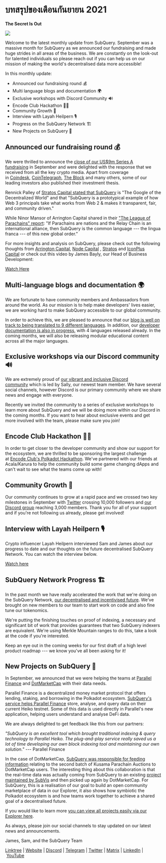 # บทสรุปของเดือนกันยายน 2021

**The Secret Is Out**

![](https://miro.medium.com/max/700/1*nU7PnYFMR6MMBfccYE_Ujg.png)

Welcome to the latest monthly update from SubQuery. September was a massive month for SubQuery as we announced our fundraising and made huge strides in all areas of the business. We are constantly on the look-out for talented individuals so please reach out if you can help us on our mission of making the world's decentralised data more accessible!

In this monthly update:

- Announced our fundraising round 💰
- Multi language blogs and documentation 🌍
- Exclusive workshops with Discord Community 🔊
- Encode Club Hackathon 👩‍🎓
- Community Growth 🚀
- Interview with Layah Heilpern 🎙
- Progress on the SubQuery Network 🏗
- New Projects on SubQuery 🤝

## Announced our fundraising round 💰

We were thrilled to announce the [close of our US$9m Series A fundraising](https://subquery.medium.com/series-a-1abed6c1c2af) in September and were delighted with the response that we received from all the key crypto media. Apart from coverage in [Coindesk](https://www.coindesk.com/business/2021/09/08/subquery-gets-9m-in-series-a-to-improve-access-to-blockchain-data-on-polkadot/), [CoinTelegraph](https://cointelegraph.com/news/subquery-raises-9m-for-polkadot-data-protocol), [The Block](https://www.theblockcrypto.com/post/116915/subquery-indexing-protocol-polkadot-funding-saft) and many others, some of our leading investors also published their investment thesis.

Rennick Palley of [Stratos Capital stated that SubQuery](https://medium.com/stratos-technologies/the-google-of-the-decentralized-world-our-investment-in-subquery-e6e7d949b00a) is "The Google of the Decentralized World" and that "SubQuery is a prototypical example of how Web 3 principals take what works from Web 2 & makes it transparent, fair, and community driven."

While Ninor Mansor of Arrington Capital shared in their ["The League of Parachains" report](https://arringtonxrpcapital.com/2021/09/17/the-league-of-parachains-polkadot/): "If Parachains are nations and the Relay Chain is an international alliance, then SubQuery is the common language --- the lingua franca --- of this new global order."

For more insights and analysis on SubQuery, please check out the following thoughts from [Arrington Capital](https://arringtonxrpcapital.com/2021/09/08/building-the-multi-chain-world-announcing-our-investment-into-subquery/), [Node Capital](https://www.node.capital/blog-posts/a-subquery-to-supercharge-your-insights) , [Stratos](https://medium.com/stratos-technologies/the-google-of-the-decentralized-world-our-investment-in-subquery-e6e7d949b00a) and [IconPlus Capital](https://medium.com/@iconpluscapital/understanding-the-aggregation-of-data-in-subquery-network-investment-thesis-90fe8f6b7abe) or check out this video by James Bayly, our Head of Business Development:

[Watch Here](https://youtu.be/NRn3E-ERIds)

## Multi-language blogs and documentation 🌍

We are fortunate to have community members and Ambassadors from around the world. As our mission is to help make developers' lives easier, we are working hard to make SubQuery accessible to our global community.

In order to achieve this, we are pleased to announce that our [blog is well on track to being translated to 9 different languages](https://blog.subquery.network/). In addition, our [developer documentation is also in progress](https://doc.subquery.network/), with 4 languages released already. In the coming months, we will also be releasing modular educational content across all the major languages.

## Exclusive workshops via our Discord community 🔊

We are extremely proud of [our vibrant and inclusive Discord community](https://discord.com/invite/subquery) which is led by Sally, our newest team member. We have several social channels, however Discord is our primary community where we share news and engage with everyone.

Recently we invited the community to a series of exclusive workshops to learn more about SubQuery and we will be doing more within our Discord in the coming months. If you want to hear about exclusive events and get more involved with the team, please make sure you join!

## Encode Club Hackathon 👩‍🎓

In order to get closer to the developer community and show our support for the ecosystem, we are thrilled to be sponsoring the largest challenge at [Encode Club's Polkadot Hackathon](https://medium.com/encode-club/polkadot-hack-challenges-7cfeba1a4c0e). We've partnered with our friends at Acala/Karura to help the community build some game changing dApps and can't wait to see what the teams come up with!

## Community Growth 🚀

Our community continues to grow at a rapid pace and we crossed two key milestones in September with [Twitter](https://twitter.com/SubQueryNetwork) crossing 10,000 followers and [our Discord group](https://discord.com/invite/subquery) reaching 3,000 members. Thank you for all of your support and if you're not following us already, please get involved!

## Interview with Layah Heilpern 🎙

Crypto influencer Layah Heilpern interviewed Sam and James about our progress to date and our thoughts on the future decentralised SubQuery Network. You can watch the interview below.

[Watch here](https://youtu.be/WApnpFjEofg)

## SubQuery Network Progress 🏗

In the past month we have really accelerated the work that we're doing on the SubQuery Network, [our decentralised and incentivised future](https://subquery.medium.com/the-subquery-network-a-summary-46cde0acb010). We've brought on new members to our team to start work on code and also fine tune our tokenomics.

We're putting the finishing touches on proof of indexing, a necessary and significant bit of work that provides guarantees that two SubQuery indexers are equivalent. We're using Merkle Mountain ranges to do this, take a look at the code if you're interested.

Keep an eye out in the coming weeks for our first draft of a high level product roadmap --- we know you've all been asking for it!

## New Projects on SubQuery 🤝

In September, we announced that we were helping the teams at [Parallel Finance](https://parallel.fi/) and [DotMarketCap](http://www.dotmarketcap.com/) with their data needs.

Parallel Finance is a decentralized money market protocol that offers lending, staking, and borrowing in the Polkadot ecosystem. [SubQuery's service helps Parallel Finance](https://subquery.medium.com/parallel-finance-is-creating-the-next-defi-platform-using-subquery-6fc1e366985a) store, analyse, and query data on their current Heiko testnet. Some of this data is used directly in Parallel's new application, helping users understand and analyse DeFi data.

We are always delighted to get feedback like this from our partners:

_"SubQuery is an excellent tool which brought traditional indexing & query technology to Parallel Heiko. The plug-and-play service really saved us a lot of time developing our own block indexing tool and maintaining our own solution."_ --- Parallel Finance

In the case of DotMarketCap, [SubQuery was responsible for feeding information](https://subquery.medium.com/dotmarketcap-2-0-launches-with-support-from-subquery-and-subvis-ef85b5e0ee31) relating to the second batch of Kusama Parachain Auctions to DotMarketCap users. The interesting thing about this collaboration is that the real-time data was actually coming from SubQuery to an existing [project maintained by SubVis](https://explorer.subquery.network/subquery/subvis-io/kusama-auction) and then picked up again by DotMarketCap. For SubQuery, this is a realisation of our goal to build an open community marketplace of data in our Explorer, it also shows how symbiotic the Polkadot ecosystem is and how teams work together to achieve a shared goal of a decentralised future.

If you would like to learn more [you can view all projects easily via our Explorer here](https://explorer.subquery.network/).

As always, please join our social channels to stay updated on our latest news and announcements.

James, Sam, and the SubQuery Team

[Linktree](https://linktr.ee/subquerynetwork) | [Website](https://subquery.network/) | [Discord](https://discord.com/invite/78zg8aBSMG) | [Telegram](https://t.me/subquerynetwork) | [Twitter](https://twitter.com/subquerynetwork) | [Matrix](https://matrix.to/#/#subquery:matrix.org) | [LinkedIn](https://www.linkedin.com/company/subquery) | [YouTube](https://www.youtube.com/channel/UCi1a6NUUjegcLHDFLr7CqLw)
